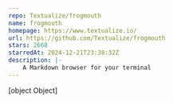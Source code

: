```yaml
---
repo: Textualize/frogmouth
name: frogmouth
homepage: https://www.textualize.io/
url: https://github.com/Textualize/frogmouth
stars: 2668
starredAt: 2024-12-21T23:38:32Z
description: |-
    A Markdown browser for your terminal
---
```


[object Object]
